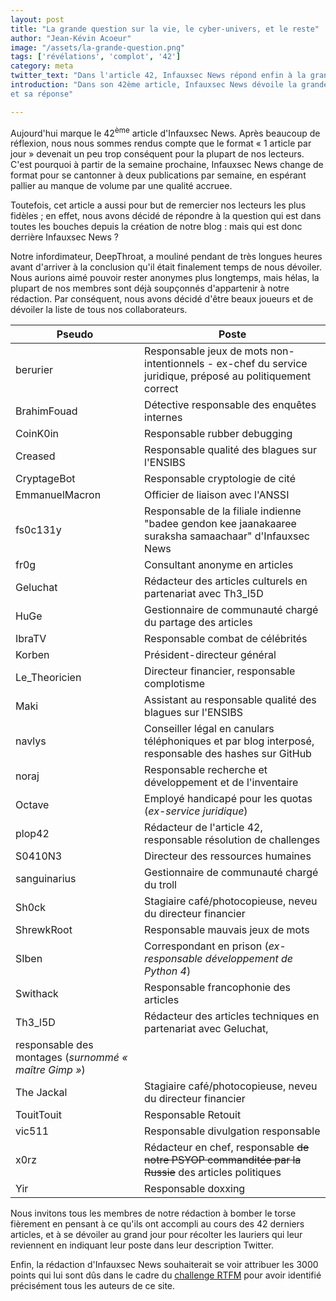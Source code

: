 ```yaml
---
layout: post
title: "La grande question sur la vie, le cyber-univers, et le reste"
author: "Jean-Kévin Acoeur"
image: "/assets/la-grande-question.png"
tags: ['révélations', 'complot', '42']
category: meta
twitter_text: "Dans l'article 42, Infauxsec News répond enfin à la grande question"
introduction: "Dans son 42ème article, Infauxsec News dévoile la grande question
et sa réponse"

---
```


Aujourd'hui marque le 42<sup>ème</sup> article d'Infauxsec News. Après beaucoup
de réflexion, nous nous sommes rendus compte que le format « 1 article par
jour » devenait un peu trop conséquent pour la plupart de nos lecteurs. C'est
pourquoi à partir de la semaine prochaine, Infauxsec News change de format pour
se cantonner à deux publications par semaine, en espérant pallier au manque de
volume par une qualité accruee.

Toutefois, cet article a aussi pour but de remercier nos lecteurs les plus
fidèles ; en effet, nous avons décidé de répondre à la question qui est dans
toutes les bouches depuis la création de notre blog : mais qui est donc
derrière Infauxsec News ?

Notre infordimateur, DeepThroat, a mouliné pendant de très longues heures avant
d'arriver à la conclusion qu'il était finalement temps de nous dévoiler. Nous
aurions aimé pouvoir rester anonymes plus longtemps, mais hélas, la plupart de
nos membres sont déjà soupçonnés d'appartenir à notre rédaction. Par conséquent,
nous avons décidé d'être beaux joueurs et de dévoiler la liste de tous nos
collaborateurs.

| Pseudo | Poste |
| ---    | ---   |
| berurier | Responsable jeux de mots non-intentionnels - ex-chef du service juridique, préposé au politiquement correct |
| BrahimFouad | Détective responsable des enquêtes internes |
| CoinK0in | Responsable rubber debugging |
| Creased | Responsable qualité des blagues sur l'ENSIBS |
| CryptageBot | Responsable cryptologie de cité |
| EmmanuelMacron | Officier de liaison avec l'ANSSI |
| fs0c131y | Responsable de la filiale indienne "badee gendon kee jaanakaaree suraksha samaachaar" d'Infauxsec News |
| fr0g | Consultant anonyme en articles |
| Geluchat | Rédacteur des articles culturels en partenariat avec Th3_l5D |
| HuGe | Gestionnaire de communauté chargé du partage des articles |
| IbraTV | Responsable combat de célébrités |
| Korben | Président-directeur général |
| Le_Theoricien | Directeur financier, responsable complotisme |
| Maki | Assistant au responsable qualité des blagues sur l'ENSIBS |
| navlys | Conseiller légal en canulars téléphoniques et par blog interposé, responsable des hashes sur GitHub |
| noraj | Responsable recherche et développement et de l'inventaire |
| Octave | Employé handicapé pour les quotas (*ex-service juridique*) |
| plop42 | Rédacteur de l'article 42, responsable résolution de challenges |
| S0410N3 | Directeur des ressources humaines |
| sanguinarius | Gestionnaire de communauté chargé du troll |
| Sh0ck | Stagiaire café/photocopieuse, neveu du directeur financier |
| ShrewkRoot | Responsable mauvais jeux de mots |
| SIben | Correspondant en prison (*ex-responsable développement de Python 4*) |
| Swithack | Responsable francophonie des articles |
| Th3_l5D | Rédacteur des articles techniques en partenariat avec Geluchat,
responsable des montages (*surnommé « maître Gimp »*) |
| The Jackal | Stagiaire café/photocopieuse, neveu du directeur financier |
| TouitTouit | Responsable Retouit |
| vic511 | Responsable divulgation responsable |
| x0rz | Rédacteur en chef, responsable ~~de notre PSYOP commanditée par la Russie~~ des articles politiques |
| Yir | Responsable doxxing |

Nous invitons tous les membres de notre rédaction à bomber le torse fièrement
en pensant à ce qu'ils ont accompli au cours des 42 derniers articles, et à se
dévoiler au grand jour pour récolter les lauriers qui leur reviennent en
indiquant leur poste dans leur description Twitter.

Enfin, la rédaction d'Infauxsec News souhaiterait se voir attribuer les 3000
points qui lui sont dûs dans le cadre du
[challenge RTFM](https://rtfm.re/challenges) pour avoir identifié précisément
tous les auteurs de ce site.
